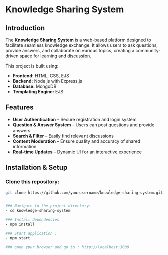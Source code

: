 # Knowledge Sharing System  

## Introduction  
The **Knowledge Sharing System** is a web-based platform designed to facilitate seamless knowledge exchange. It allows users to ask questions, provide answers, and collaborate on various topics, creating a community-driven space for learning and discussion.  

This project is built using:  
- **Frontend:** HTML, CSS, EJS  
- **Backend:** Node.js with Express.js  
- **Database:** MongoDB  
- **Templating Engine:** EJS  

## Features  
- **User Authentication** – Secure registration and login system  
- **Question & Answer System** – Users can post questions and provide answers  
- **Search & Filter** – Easily find relevant discussions  
- **Content Moderation** – Ensure quality and accuracy of shared information  
- **Real-time Updates** – Dynamic UI for an interactive experience  

## Installation & Setup  

### Clone this repository:  
```bash
git clone https://github.com/yourusername/knowledge-sharing-system.git


### Navigate to the project directory:
- cd knowledge-sharing-system

### Install dependencies
- npm install

### Start application :
- npm start

### open ypur browser and go to : http://localhost:3000
